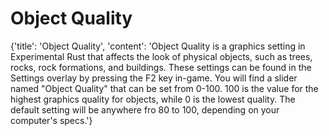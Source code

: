 
# Object Quality

{'title': 'Object Quality', 'content': 'Object Quality is a graphics setting in Experimental Rust that affects the look of physical objects, such as trees, rocks, rock formations, and buildings. These settings can be found in the Settings overlay by pressing the F2 key in-game. You will find a slider named "Object Quality" that can be set from 0-100. 100 is the value for the highest graphics quality for objects, while 0 is the lowest quality. The default setting will be anywhere fro 80 to 100, depending on your computer\'s specs.'}
